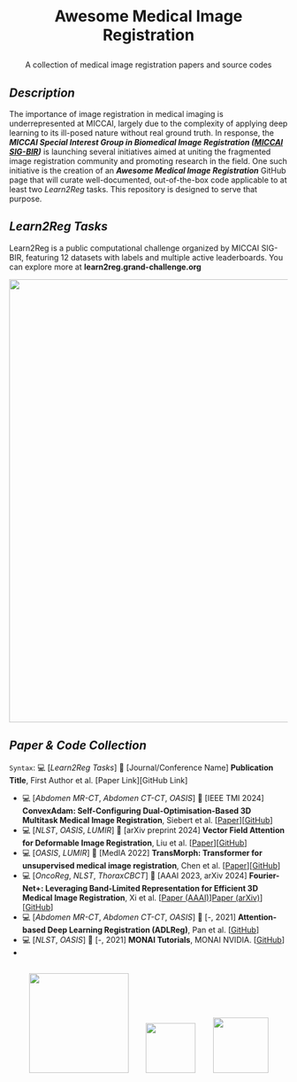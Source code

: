 # <p align=center>Awesome Medical Image Registration</p>
<p align=center>A collection of medical image registration papers and source codes</p>

## *Description*
The importance of image registration in medical imaging is underrepresented at MICCAI, largely due to the complexity of applying deep learning to its ill-posed nature without real ground truth. In response, the ***MICCAI Special Interest Group in Biomedical Image Registration ([MICCAI SIG-BIR](https://miccai.org/index.php/special-interest-groups/bir/))*** is launching several initiatives aimed at uniting the fragmented image registration community and promoting research in the field. One such initiative is the creation of an ***Awesome Medical Image Registration*** GitHub page that will curate well-documented, out-of-the-box code applicable to at least two *Learn2Reg* tasks. This repository is designed to serve that purpose.

## *Learn2Reg Tasks*
Learn2Reg is a public computational challenge organized by MICCAI SIG-BIR, featuring 12 datasets with labels and multiple active leaderboards. You can explore more at **learn2reg.grand-challenge.org**
<p align=center><img src="https://github.com/sigbir/awesome/blob/main/figs/L2R_tasks.jpg" width="800"/></p>

## *Paper & Code Collection*
`Syntax`: :computer:  [*Learn2Reg Tasks*] :newspaper: [Journal/Conference Name] **Publication Title**, First Author et al. [Paper Link][GitHub Link]

*  :computer:  [*Abdomen MR-CT*, *Abdomen CT-CT*, *OASIS*] :newspaper: [IEEE TMI 2024] **ConvexAdam: Self-Configuring Dual-Optimisation-Based 3D Multitask Medical Image Registration**, Siebert et al. [[Paper](https://ieeexplore.ieee.org/document/10681158)][[GitHub](https://github.com/multimodallearning/convexAdam)]
*  :computer: [*NLST*, *OASIS*, *LUMIR*] :newspaper: [arXiv preprint 2024] **Vector Field Attention for Deformable Image Registration**, Liu et al. [[Paper](https://arxiv.org/abs/2407.10209)][[GitHub](https://github.com/yihao6/vfa/)]
*  :computer: [*OASIS*, *LUMIR*] :newspaper: [MedIA 2022] **TransMorph: Transformer for unsupervised medical image registration**, Chen et al. [[Paper](https://www.sciencedirect.com/science/article/pii/S1361841522002432)][[GitHub](https://github.com/junyuchen245/TransMorph_Transformer_for_Medical_Image_Registration)]
*  :computer: [*OncoReg*, *NLST*, *ThoraxCBCT*] :newspaper: [AAAI 2023, arXiv 2024] **Fourier-Net+: Leveraging Band-Limited Representation for Efficient 3D Medical Image Registration**, Xi et al. [[Paper (AAAI)](https://doi.org/10.1609/aaai.v37i1.25182)][Paper (arXiv)](https://arxiv.org/abs/2307.02997)][[GitHub](https://github.com/xi-jia/Fourier-Net)]
*  :computer: [*Abdomen MR-CT*, *Abdomen CT-CT*, *OASIS*] :newspaper: [-, 2021] **Attention-based Deep Learning Registration (ADLReg)**, Pan et al. [[GitHub](https://github.com/WinterPan2017/ADLReg)]
*  :computer: [*NLST*, *OASIS*] :newspaper: [-, 2021] **MONAI Tutorials**, MONAI NVIDIA. [[GitHub](https://github.com/Project-MONAI/tutorials/tree/main/3d_registration)]
*  
##
<p align="center"> <a href="https://miccai.org/index.php/special-interest-groups/bir/" target="_blank"><img src="https://github.com/sigbir/awesome-medical-image-registration/blob/main/figs/sigbir_logo.jpg" width="180"/></a>&nbsp;&nbsp;&nbsp;&nbsp;&nbsp;&nbsp;&nbsp;&nbsp;<a href="https://www.google.com/search?q=Learn2Reg+Grand+Challenge&sca_esv=7742ccf3e574a415&sca_upv=1&ei=uUbyZrW8IbCXwbkP4p3KmQI&ved=0ahUKEwj1_LK95dqIAxWwSzABHeKOMiMQ4dUDCA8&uact=5&oq=Learn2Reg+Grand+Challenge&gs_lp=Egxnd3Mtd2l6LXNlcnAiGUxlYXJuMlJlZyBHcmFuZCBDaGFsbGVuZ2UyBRAhGKABMgUQIRigATIFECEYoAEyBRAhGKABMgUQIRirAjIFECEYqwJIjRxQ3wRYvRpwAXgBkAEAmAFvoAGnDKoBBDEyLjS4AQPIAQD4AQGYAhGgAtkMwgIKEAAYsAMY1gQYR8ICCxAAGIAEGJECGIoFwgIFEAAYgATCAgQQABgewgIIEAAYgAQYogTCAggQABiiBBiJBZgDAIgGAZAGCJIHBDcuMTCgB5FD&sclient=gws-wiz-serp" target="_blank"><img src="https://github.com/sigbir/awesome-medical-image-registration/blob/main/figs/l2r_logo_21.png" width="90"/></a>&nbsp;&nbsp;&nbsp;&nbsp;&nbsp;&nbsp;&nbsp;&nbsp;<a href="https://miccai.org/" target="_blank"><img src="https://github.com/sigbir/awesome-medical-image-registration/blob/main/figs/miccai_logo2.jpg" width="100"/></a></p>

